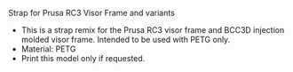 Strap for Prusa RC3 Visor Frame and variants
- This is a strap remix for the Prusa RC3 visor frame and BCC3D injection molded visor frame. Intended to be used with PETG only.
- Material: PETG
- Print this model only if requested.
